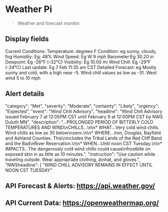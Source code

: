 # Weather Pi
> Weather and forecast monitor.

## Display fields
Current Conditions:
Temperature: degrees F
Condition: eg sunny, cloudy, fog
Humidity: Eg; 48%
Wind Speed: Eg W 9 mph
Barometer:Eg 30.20 in
Dewpoint: Eg -26°F (-32°C)
Visibility: Eg 10.00 mi
Wind Chill: Eg -29°F (-34°C)
Last update: Eg 7 Feb 11:35 am CST
Detailed Forecast: eg Mostly sunny and cold, with a high near -5. Wind chill values as low as -31. West wind 5 to 10 mph

## Alert details
"category": "Met",
"severity": "Moderate",
"certainty": "Likely",
"urgency": "Expected",
"event": "Wind Chill Advisory",
"headline": "Wind Chill Advisory issued February 7 at 12:05PM CST until February 9 at 12:00PM CST by NWS Duluth MN",
"description": "...PROLONGED PERIOD OF BITTERLY COLD TEMPERATURES AND WIND\nCHILLS...\n\n* WHAT...Very cold wind chills. Wind chills as low as 35 below\nzero.\n\n* WHERE...Iron, Douglas, Bayfield and Ashland Counties. This\nincludes the Tribal Lands of the Red Cliff Band and the Bad\nRiver Reservation.\n\n* WHEN...Until noon CST Tuesday.\n\n* IMPACTS...The dangerously cold wind chills could cause\nfrostbite on exposed skin in as little as 10 minutes.",
"instruction": "Use caution while traveling outside. Wear appropriate clothing, a\nhat, and gloves.",
"NWSheadline": [
"WIND CHILL ADVISORY REMAINS IN EFFECT UNTIL NOON CST TUESDAY"

## API Forecast & Alerts: https://api.weather.gov/
## API Current Data: https://openweathermap.org/

